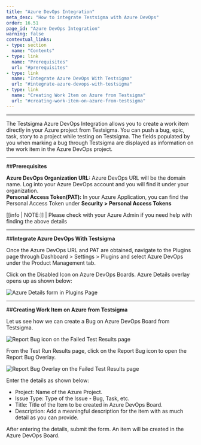 ```yaml
---
title: "Azure DevOps Integration"
meta_desc: "How to integrate Testsigma with Azure DevOps"
order: 16.51
page_id: "Azure DevOps Integration"
warning: false
contextual_links:
- type: section
  name: "Contents"
- type: link
  name: "Prerequisites"
  url: "#prerequisites"
- type: link
  name: "Integrate Azure DevOps With Testsigma"
  url: "#integrate-azure-devops-with-testsigma"
- type: link
  name: "Creating Work Item on Azure from Testsigma"
  url: "#creating-work-item-on-azure-from-testsigma"
---
```


---

The Testsigma Azure DevOps Integration allows you to create a work item directly in your Azure project from Testsigma. You can push a bug, epic, task, story to a project while testing on Testsigma. The fields populated by you when marking a bug through Testsigma are displayed as information on the work item in the Azure DevOps project.

---
##**Prerequisites**

**Azure DevOps Organization URL:** Azure DevOps URL will be the domain name. Log into your Azure DevOps account and you will find it under your organization.<br>
**Personal Access Token(PAT):** In your Azure Application, you can find the Personal Access Token under **Security > Personal Access Tokens**

[[info | NOTE:]]
| Please check with your Azure Admin if you need help with finding the above details

---
##**Integrate Azure DevOps With Testsigma**

Once the Azure DevOps URL and PAT are obtained, navigate to the Plugins page through Dashboard > Settings > Plugins and select Azure DevOps under the Product Management tab.

Click on the Disabled Icon on Azure DevOps Boards. Azure Details overlay opens up as shown below:

![Azure Details form in Plugins Page ](https://docs.testsigma.com/images/azure-devops-boards/plugins-azure-integration-form.png)

---
##**Creating Work Item on Azure from Testsigma**

Let us see how we can create a Bug on Azure DevOps Board from Testsigma.

![Report Bug icon on the Failed Test Results page](https://docs.testsigma.com/images/azure-devops-boards/test-result-failed-report-bug-icon.png)

From the Test Run Results page, click on the Report Bug icon to open the Report Bug Overlay.

![Report Bug Overlay on the Failed Test Results page](https://docs.testsigma.com/images/azure-devops-boards/test-result-failed-report-bug-overlay-azure-form-filled.png)

Enter the details as shown below:
  * Project: Name of the Azure Project.
  * Issue Type: Type of the Issue - Bug, Task, etc.
  * Title: Title of the Item to be created in Azure DevOps Board.
  * Description: Add a meaningful description for the item with as much detail as you can provide.

After entering the details, submit the form. An item will be created in the Azure DevOps Board.
